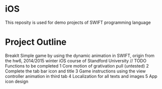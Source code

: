 # iOS

This reposity is used for demo projects of SWIFT programming language

Project Outline
=====================================================================
BreakIt
Simple game by using the dynamic animation in SWIFT, origin from the hw6, 2014/2015 winter iOS course of Standford University
// TODO Functions to be completed
1 Core motion of grativation pull (untested)
2 Complete the tab bar icon and title
3 Game instructions using the view controller animation in third tab
4 Localization for all texts and images
5 App icon design
